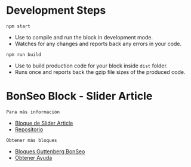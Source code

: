 # Development Steps
 `npm start`
- Use to compile and run the block in development mode.
- Watches for any changes and reports back any errors in your code.

`npm run build`
- Use to build production code for your block inside `dist` folder.
- Runs once and reports back the gzip file sizes of the produced code.


# BonSeo Block - Slider Article



`Para más información`
- [Bloque de Slider Article](https://www.bonseo.es/wordpress-plugins/arrow-banner)
- [Repositorio](https://gitlab.com/bonseo-guttenberg/bs-arrow-banner)

`Obtener más bloques`
- [Bloques Guttenberg BonSeo](https://www.bonseo.es/wordpress-plugins)
- [Obtener Ayuda](https://www.bonseo.es/)
